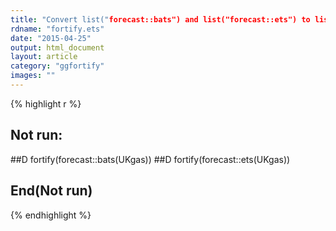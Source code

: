 ```yaml
---
title: "Convert list("forecast::bats") and list("forecast::ets") to list("data.frame")"
rdname: "fortify.ets"
date: "2015-04-25"
output: html_document
layout: article
category: "ggfortify"
images: ""
---
```





{% highlight r %}
## Not run: 
##D fortify(forecast::bats(UKgas))
##D fortify(forecast::ets(UKgas))
## End(Not run)
{% endhighlight %}